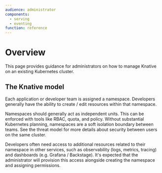 ```yaml
---
audience: administrator
components:
  - serving
  - eventing
function: reference
---
```

# Overview

This page provides guidance for administrators on how to manage Knative on an existing Kubernetes cluster.

## The Knative model

Each application or developer team is assigned a namespace. Developers generally have the ability to create / edit resources within that namespace.

Namespaces should generally act as independent units. This can be enforced with tools like RBAC, quota, and policy.
Without substantial Kubernetes planning, namespaces are a soft isolation boundary between teams. See the threat model for more details about security between users on the same cluster.

Developers often need access to additional resources related to their namespace in other services, such as observability (logs, metrics, tracing) and dashboards (e.g. Grafana / Backstage). It's expected that the administrator will provision this access alongside creating the namespace and assigning permissions.

